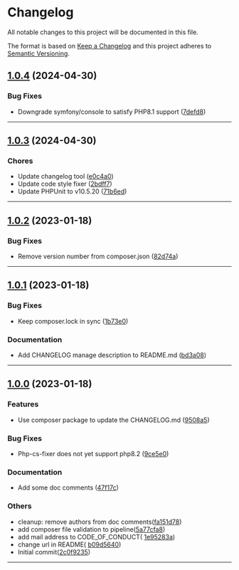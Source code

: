 <!--- BEGIN HEADER -->
# Changelog

All notable changes to this project will be documented in this file.

The format is based on [Keep a Changelog](https://keepachangelog.com/en/1.0.0/)
and this project adheres to [Semantic Versioning](https://semver.org/spec/v2.0.0.html).
<!--- END HEADER -->

## [1.0.4](https://github.com/escapio/php-iterables/compare/v1.0.3...v1.0.4) (2024-04-30)

### Bug Fixes

* Downgrade symfony/console to satisfy PHP8.1 support ([7defd8](https://github.com/escapio/php-iterables/commit/7defd8a00c9b3bd764114406c44ee6f8492fe609))


---

## [1.0.3](https://github.com/escapio/php-iterables/compare/v1.0.2...v1.0.3) (2024-04-30)

### Chores

* Update changelog tool ([e0c4a0](https://github.com/escapio/php-iterables/commit/e0c4a0bbd61488ffb2adc7fa61ff8d7652416c9f))
* Update code style fixer ([2bdff7](https://github.com/escapio/php-iterables/commit/2bdff74c1df9d65438e2c3f6426ef5a7c1a690f7))
* Update PHPUnit to v10.5.20 ([71b6ed](https://github.com/escapio/php-iterables/commit/71b6ed041b53667b76430ea6c24b15f771b1cca9))


---

## [1.0.2](https://github.com/escapio/php-iterables/compare/v1.0.1...v1.0.2) (2023-01-18)

### Bug Fixes

* Remove version number from composer.json ([82d74a](https://github.com/escapio/php-iterables/commit/82d74afe16903c1b541ec713899561a8792764b9))


---

## [1.0.1](https://github.com/escapio/php-iterables/compare/v1.0.0...v1.0.1) (2023-01-18)

### Bug Fixes

* Keep composer.lock in sync ([1b73e0](https://github.com/escapio/php-iterables/commit/1b73e069a8a53627bcabc078df078bfe05491562))

### Documentation

* Add CHANGELOG manage description to README.md ([bd3a08](https://github.com/escapio/php-iterables/commit/bd3a08b4cb2ceedee805169479baf0f6142feba6))


---

## [1.0.0](https://github.com/escapio/php-iterables/compare/0.0.0...v1.0.0) (2023-01-18)

### Features

* Use composer package to update the CHANGELOG.md ([9508a5](https://github.com/escapio/php-iterables/commit/9508a50aae2b67b13bc06a8fed35ff35056aa9ef))

### Bug Fixes

* Php-cs-fixer does not yet support php8.2 ([9ce5e0](https://github.com/escapio/php-iterables/commit/9ce5e0886d2a0aed8b923c882053126302c87f9f))

### Documentation

* Add some doc comments ([47f17c](https://github.com/escapio/php-iterables/commit/47f17cb1585279b71d02344b20dfdfed38549ef6))

### Others

* cleanup: remove authors from doc comments([fa151d78](
  https://github.com/escapio/php-iterables/commit/fa151d78f6bf9ed189671ec63d59ad81505ed2c0))
* add composer file validation to pipeline([5a77cfa8](
  https://github.com/escapio/php-iterables/commit/5a77cfa8a504d3097ad7f9b1595321fd80e6f158))
* add mail address to CODE_OF_CONDUCT(
  [1e95283a](https://github.com/escapio/php-iterables/commit/1e95283a818083a78a5a096a6dbe5042ca0d2026))
* change url in README(
  [b09d5640](https://github.com/escapio/php-iterables/commit/b09d5640cd85094ef833c853689ec89252486e20))
* Initial commit([2c0f9235](https://github.com/escapio/php-iterables/commit/2c0f92358a418dbca57c5ea060a24e4724de0357))

---

